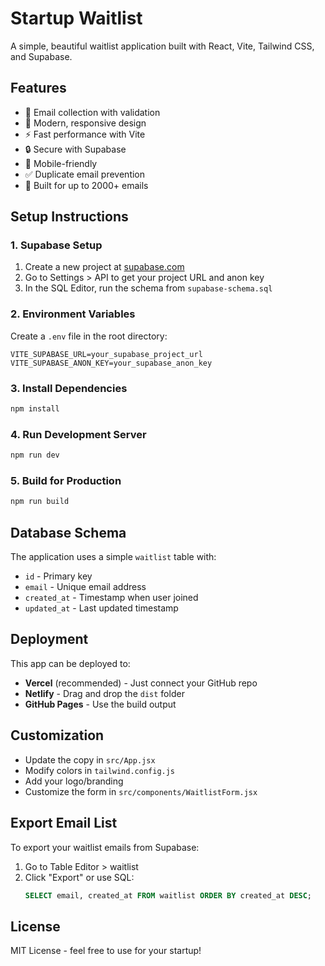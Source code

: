 # Startup Waitlist

A simple, beautiful waitlist application built with React, Vite, Tailwind CSS, and Supabase.

## Features

- 📧 Email collection with validation
- 🎨 Modern, responsive design
- ⚡ Fast performance with Vite
- 🔒 Secure with Supabase
- 📱 Mobile-friendly
- ✅ Duplicate email prevention
- 🎯 Built for up to 2000+ emails

## Setup Instructions

### 1. Supabase Setup

1. Create a new project at [supabase.com](https://supabase.com)
2. Go to Settings > API to get your project URL and anon key
3. In the SQL Editor, run the schema from `supabase-schema.sql`

### 2. Environment Variables

Create a `.env` file in the root directory:

```env
VITE_SUPABASE_URL=your_supabase_project_url
VITE_SUPABASE_ANON_KEY=your_supabase_anon_key
```

### 3. Install Dependencies

```bash
npm install
```

### 4. Run Development Server

```bash
npm run dev
```

### 5. Build for Production

```bash
npm run build
```

## Database Schema

The application uses a simple `waitlist` table with:
- `id` - Primary key
- `email` - Unique email address
- `created_at` - Timestamp when user joined
- `updated_at` - Last updated timestamp

## Deployment

This app can be deployed to:
- **Vercel** (recommended) - Just connect your GitHub repo
- **Netlify** - Drag and drop the `dist` folder
- **GitHub Pages** - Use the build output

## Customization

- Update the copy in `src/App.jsx`
- Modify colors in `tailwind.config.js`
- Add your logo/branding
- Customize the form in `src/components/WaitlistForm.jsx`

## Export Email List

To export your waitlist emails from Supabase:

1. Go to Table Editor > waitlist
2. Click "Export" or use SQL:
   ```sql
   SELECT email, created_at FROM waitlist ORDER BY created_at DESC;
   ```

## License

MIT License - feel free to use for your startup!